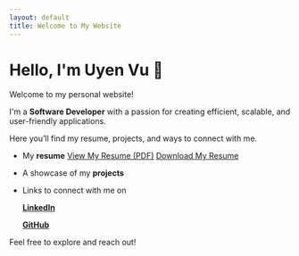 ```yaml
---
layout: default
title: Welcome to My Website
---
```


# Hello, I'm Uyen Vu 👋
Welcome to my personal website! 

I'm a **Software Developer** with a passion for creating efficient, scalable, and user-friendly applications.

Here you’ll find my resume, projects, and ways to connect with me.

- My **resume**
  [View My Resume (PDF)](files/resume.pdf)
  [Download My Resume](files/resume.pdf)
- A showcase of my **projects**
- Links to connect with me on
  
  **[LinkedIn](https://linkedin.com/in/your-profile)**
  
  **[GitHub](https://github.com/your-username)**


Feel free to explore and reach out!
